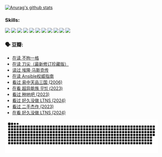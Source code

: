 
[![Anurag's github stats](https://github-readme-stats.vercel.app/api?username=w940853815)](https://github.com/anuraghazra/github-readme-stats)

### Skills:

<code><img height="32" src="https://cdn.jsdelivr.net/npm/simple-icons@v5/icons/python.svg"></code>
<code><img height="32" src="https://cdn.jsdelivr.net/npm/simple-icons@v5/icons/javascript.svg"></code>
<code><img height="32" src="https://cdn.jsdelivr.net/npm/simple-icons@v5/icons/django.svg"></code>
<code><img height="32" src="https://cdn.jsdelivr.net/npm/simple-icons@v5/icons/flask.svg"></code>
<code><img height="32" src="https://cdn.jsdelivr.net/npm/simple-icons@v5/icons/vuetify.svg"></code>
<code><img height="32" src="https://cdn.jsdelivr.net/npm/simple-icons@v5/icons/git.svg"></code>
<code><img height="32" src="https://cdn.jsdelivr.net/npm/simple-icons@v5/icons/docker.svg"></code>
<code><img height="32" src="https://cdn.jsdelivr.net/npm/simple-icons@v5/icons/postgresql.svg"></code>
<code><img height="32" src="https://cdn.jsdelivr.net/npm/simple-icons@v5/icons/elasticsearch.svg"></code>
<code><img height="32" src="https://cdn.jsdelivr.net/npm/simple-icons@v5/icons/macos.svg"></code>
<code><img height="32" src="https://cdn.jsdelivr.net/npm/simple-icons@v5/icons/linux.svg"></code>

### 🗣 豆瓣:

<!-- DOUBAN-ACTIVITIES:START -->
- [在读 不拘一格](https://www.douban.com/people/136069238/status/4541712161/?_i=09784875)
- [在读 刀尖（最新修订珍藏版）](https://www.douban.com/people/136069238/status/4541711339/?_i=09784875)
- [读过 埃隆·马斯克传](https://www.douban.com/people/136069238/status/4541710351/?_i=09784875)
- [在读 Ansible权威指南](https://www.douban.com/people/136069238/status/4539151450/?_i=09784875)
- [看过 易中天品三国‎ (2006)](https://www.douban.com/people/136069238/status/4529910812/?_i=09784875)
- [在看 超异能族 무빙‎ (2023)](https://www.douban.com/people/136069238/status/4527291077/?_i=09784875)
- [看过 种地吧‎ (2023)](https://www.douban.com/people/136069238/status/4527289637/?_i=09784875)
- [看过 好久没做 LTNS‎ (2024)](https://www.douban.com/people/136069238/status/4527289515/?_i=09784875)
- [看过 二手杰作‎ (2023)](https://www.douban.com/people/136069238/status/4522502716/?_i=09784875)
- [在看 好久没做 LTNS‎ (2024)](https://www.douban.com/people/136069238/status/4521969883/?_i=09784875)
<!-- DOUBAN-ACTIVITIES:END -->


![Snake animation](https://raw.githubusercontent.com/w940853815/w940853815/output/github-contribution-grid-snake.svg)

<!--
**w940853815/w940853815** is a ✨ _special_ ✨ repository because its `README.md` (this file) appears on your GitHub profile.

Here are some ideas to get you started:

- 🔭 I’m currently working on ...
- 🌱 I’m currently learning ...
- 👯 I’m looking to collaborate on ...
- 🤔 I’m looking for help with ...
- 💬 Ask me about ...
- 📫 How to reach me: ...
- 😄 Pronouns: ...
- ⚡ Fun fact: ...
-->
